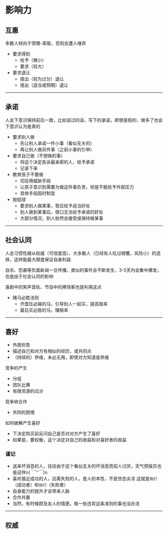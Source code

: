 # 影响力

## 互惠
多数人倾向于馈赠-索取，否则会遭人唾弃

- 要求得到
  * 给予（微小）
  * 要求（较大）
- 要求退让
  * 提出（较为过分）退让
  * 提出（适当或预期）退让

---

## 承诺
人会下意识保持前后一致，比如说过的话，写下的承诺，即使是假的，做多了也会下意识认为是真的

- 要求别人做
  * 先让别人承诺一件小事（看似无关的）
  * 再让别人做另件事（之前小事的引申）
- 要求自己做（不想做的事）
  * 将这个决定告诉最亲密的人，给予承诺
  * 记录下来
- 教育孩子不要做
  * 切忌用威胁手段
  * 让孩子意识到需要为做这件事负责，但是不能给予外部压力
  * 具体手段因时制宜
- 抛低球
  * 要求别人做某事，答应给予适当好处
  * 别人做到某事后，借口无法给予承诺的好处
  * 大部分情况，别人依然会接受或保持做某事

---

## 社会认同
人会习惯性跟从权威（可信度高）、大多数人（已经有人吃过螃蟹，风险小）的选择，这样能最大限度保证自身利益

自杀、恐袭等负面新闻一旦传播，类似的事件会不断发生，3-5天内会集中爆发，也是由于社会认同的影响

喜剧中的笑声音轨、节目中的捧场客也是利用这点

- 赌马必胜法则
  * 开盘压必输的马，引导别人一起买，提高赔率
  * 最后买必胜的马，赚赔率

---

## 喜好
- 外貌优势
- 描述自己和对方有相似的经历，或共同点
- （持续的）恭维，未必无用，即使对方知道是恭维

竞争的产生
- 分组
- 团队比赛
- 有限资源的瓜分

竞争转合作
- 共同的困境

如何破解产生喜好
- 下决定购买前反问自己是否对对方产生了喜好
- 如果是，要权衡，这个决定对自己的收益和对喜好者的收益


### 谨记
- 送来坏消息的人，往往由于这个看似无关的坏消息而招人讨厌，天气预报员也是这样o(*￣︶￣*)o
- 喜欢接近成功的人，远离失败的人，是人的本性，不是世态炎凉
  这就是`我们`（成功者）和`他们`（失败者）
- 自身能力的提升才会带来人脉
- 合作共赢
- 当然，有时候顾及友人的情感，做一些违背这条准则的事也没办法

---

## 权威



